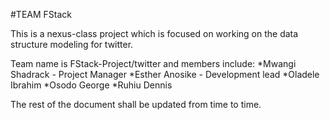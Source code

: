 #TEAM FStack

This is a nexus-class project which is focused on working on the data structure modeling for twitter.

Team name is FStack-Project/twitter and members include:
*Mwangi Shadrack - Project Manager
*Esther Anosike - Development lead
*Oladele Ibrahim
*Osodo George
*Ruhiu Dennis

The rest of the document shall be updated from time to time.
